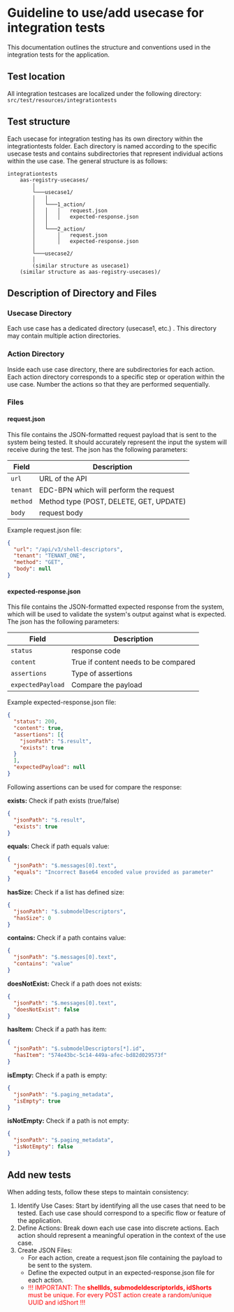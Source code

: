 # Guideline to use/add usecase for integration tests
This documentation outlines the structure and conventions used in the integration tests for the application. 

## Test location
All integration testcases are localized under the following directory:
``
src/test/resources/integrationtests
``

## Test structure
Each usecase for integration testing has its own directory within the integrationtests folder. 
Each directory is named according to the specific usecase tests and contains subdirectories that represent individual actions within the use case. 
The general structure is as follows:
```
integrationtests
    aas-registry-usecases/
        │
        └───usecase1/
        │   │
        │   └───1_action/
        │   │   │   request.json
        │   │   │   expected-response.json
        │   │   
        │   └───2_action/
        │       │   request.json
        │       │   expected-response.json
        │
        └───usecase2/
        │
        (similar structure as usecase1)
    (similar structure as aas-registry-usecases)/
```

## Description of Directory and Files
### Usecase Directory 
Each use case has a dedicated directory (usecase1, etc.) . This directory may contain multiple action directories.

### Action Directory
Inside each use case directory, there are subdirectories for each action. 
Each action directory corresponds to a specific step or operation within the use case.
Number the actions so that they are performed sequentially.

### Files
#### request.json
This file contains the JSON-formatted request payload that is sent to the system being tested. It should accurately represent the input the system will receive during the test.
The json has the following parameters:

| Field    | Description                           |
|----------|---------------------------------------|
| `url`    | URL of the API                        |
| `tenant` | EDC-BPN which will perform the request|
| `method` | Method type (POST, DELETE, GET, UPDATE) |
| `body`   | request body                          |

Example request.json file: 
```json
{
  "url": "/api/v3/shell-descriptors",
  "tenant": "TENANT_ONE",
  "method": "GET",
  "body": null
}
```

#### expected-response.json 
This file contains the JSON-formatted expected response from the system, which will be used to validate the system's output against what is expected.
The json has the following parameters:

| Field            | Description                         |
|------------------|-------------------------------------|
| `status`         | response code                       |
| `content`        | True if content needs to be compared|
| `assertions`     | Type of assertions                  |
| `expectedPayload`| Compare the payload                 |

Example expected-response.json file: 
```json
{
  "status": 200,
  "content": true,
  "assertions": [{
    "jsonPath": "$.result",
    "exists": true
  }
  ],
  "expectedPayload": null
}
```

Following assertions can be used for compare the response:

**exists:**
Check if path exists (true/false)
```json
{
  "jsonPath": "$.result",
  "exists": true
}
```

**equals:**
Check if path equals value:
```json
{
  "jsonPath": "$.messages[0].text",
  "equals": "Incorrect Base64 encoded value provided as parameter"
}
```

**hasSize:**
Check if a list has defined size:
```json
{
  "jsonPath": "$.submodelDescriptors",
  "hasSize": 0
}
```

**contains:**
Check if a path contains value:
```json
{
  "jsonPath": "$.messages[0].text",
  "contains": "value"
}
```

**doesNotExist:**
Check if a path does not exists:
```json
{
  "jsonPath": "$.messages[0].text",
  "doesNotExist": false
}
```

**hasItem:**
Check if a path has item:
```json
{
  "jsonPath": "$.submodelDescriptors[*].id",
  "hasItem": "574e43bc-5c14-449a-afec-bd82d029573f"
}
```

**isEmpty:**
Check if a path is empty:
```json
{
  "jsonPath": "$.paging_metadata",
  "isEmpty": true
}
```

**isNotEmpty:**
Check if a path is not empty:
```json
{
  "jsonPath": "$.paging_metadata",
  "isNotEmpty": false
}
```

## Add new tests
When adding tests, follow these steps to maintain consistency: 
1. Identify Use Cases: Start by identifying all the use cases that need to be tested. Each use case should correspond to a specific flow or feature of the application.
2. Define Actions: Break down each use case into discrete actions. Each action should represent a meaningful operation in the context of the use case.
3. Create JSON Files:
   * For each action, create a request.json file containing the payload to be sent to the system.
   * Define the expected output in an expected-response.json file for each action.
   * <span style="color:red;">!!! IMPORTANT: The **shellIds, submodeldescriptorIds, idShorts** must be unique. For every POST action create a random/unique UUID and idShort !!!</span>








